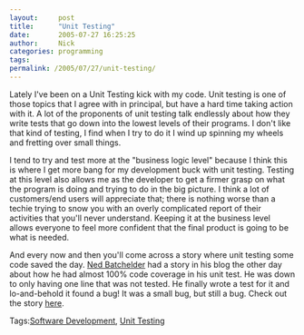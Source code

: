 ```yaml
---
layout:     post
title:      "Unit Testing"
date:       2005-07-27 16:25:25
author:     Nick
categories: programming
tags:  
permalink: /2005/07/27/unit-testing/
---
```

Lately I've been on a Unit Testing kick with my code. Unit testing is one of those topics that I agree with in principal, but have a hard time taking action with it. A lot of the proponents of unit testing talk endlessly about how they write tests that go down into the lowest levels of their programs. I don't like that kind of testing, I find when I try to do it I wind up spinning my wheels and fretting over small things.  
  
I tend to try and test more at the "business logic level" because I think this is where I get more bang for my development buck with unit testing. Testing at this level also allows me as the developer to get a firmer grasp on what the program is doing and trying to do in the big picture. I think a lot of customers/end users will appreciate that; there is nothing worse than a techie trying to snow you with an overly complicated report of their activities that you'll never understand. Keeping it at the business level allows everyone to feel more confident that the final product is going to be what is needed.  
  
And every now and then you'll come across a story where unit testing some code saved the day. [Ned Batchelder](http://www.nedbatchelder.com/blog) had a story in his blog the other day about how he had almost 100% code coverage in his unit test. He was down to only having one line that was not tested. He finally wrote a test for it and lo-and-behold it found a bug! It was a small bug, but still a bug. Check out the story [here](http://www.nedbatchelder.com/blog/200507.html#e20050726T080754).  
  
Tags:[Software Development](http://technorati.com/tag/software%20development), [Unit Testing](http://technorati.com/tag/unit%20testing)  
  

